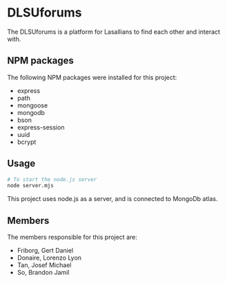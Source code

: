 # DLSUforums

The DLSUforums is a platform for Lasallians to find each other and interact with. 

## NPM packages
The following NPM packages were installed for this project:

- express
- path
- mongoose
- mongodb
- bson
- express-session
- uuid
- bcrypt

## Usage

```python
# To start the node.js server
node server.mjs
```
This project uses node.js as a server, and is connected to MongoDb atlas.

## Members

The members responsible for this project are:
- Friborg, Gert Daniel
- Donaire, Lorenzo Lyon
- Tan, Josef Michael
- So, Brandon Jamil

